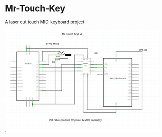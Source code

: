 # Mr-Touch-Key
A laser cut touch MIDI keyboard project

![alt text](https://github.com/davidcool/Mr-Touch-Key/blob/master/_pictures/mr_touch_key_schemati.png)
